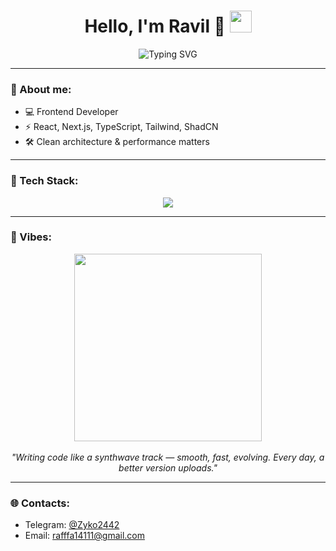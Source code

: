 <h1 align="center">
  Hello, I'm Ravil 👾
  <img src="https://media.giphy.com/media/hvRJCLFzcasrR4ia7z/giphy.gif" width="35px">
</h1>

<p align="center">
  <img src="https://readme-typing-svg.herokuapp.com?font=Fira+Code&size=24&pause=1000&color=00F7FF&center=true&vCenter=true&width=500&lines=Frontend+Engineer;React+%7C+Next.js+%7C+TypeScript;Clean+Code+%7C+High+Performance+%7C+Cyberpunk+Style" alt="Typing SVG" />
</p>

---

### 🧬 About me:

- 💻 Frontend Developer
- ⚡ React, Next.js, TypeScript, Tailwind, ShadCN
- 🛠 Clean architecture & performance matters

---

### 🧰 Tech Stack:

<p align="center">
  <img src="https://skillicons.dev/icons?i=html,css,js,ts,react,nextjs,tailwind,git,linux" /><br>
</p>

---

### 🌌 Vibes:

<p align="center">
  <img src="https://media.giphy.com/media/jdPMeyv9rn0hZHh8n9/giphy.gif" width="300px" /><br><br>
  <em>"Writing code like a synthwave track — smooth, fast, evolving. Every day, a better version uploads."</em>
</p>

---

### 🌐 Contacts:

- Telegram: [@Zyko2442](https://t.me/Zyko2442)
- Email: rafffa14111@gmail.com
